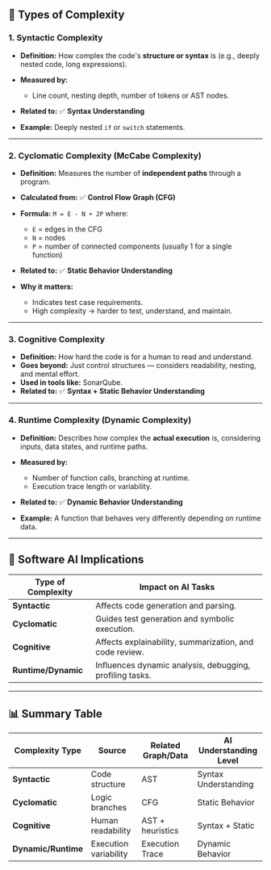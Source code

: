 ## 🧩 Types of Complexity

### 1. **Syntactic Complexity**

* **Definition:** How complex the code's **structure or syntax** is (e.g., deeply nested code, long expressions).
* **Measured by:**

  * Line count, nesting depth, number of tokens or AST nodes.
* **Related to:**
  ✅ **Syntax Understanding**
* **Example:** Deeply nested `if` or `switch` statements.

---

### 2. **Cyclomatic Complexity (McCabe Complexity)**

* **Definition:** Measures the number of **independent paths** through a program.
* **Calculated from:**
  ✅ **Control Flow Graph (CFG)**
* **Formula:**
  `M = E - N + 2P`
  where:

  * `E` = edges in the CFG
  * `N` = nodes
  * `P` = number of connected components (usually 1 for a single function)
* **Related to:**
  ✅ **Static Behavior Understanding**
* **Why it matters:**

  * Indicates test case requirements.
  * High complexity → harder to test, understand, and maintain.

---

### 3. **Cognitive Complexity**

* **Definition:** How hard the code is for a human to read and understand.
* **Goes beyond:** Just control structures — considers readability, nesting, and mental effort.
* **Used in tools like:** SonarQube.
* **Related to:**
  ✅ **Syntax + Static Behavior Understanding**

---

### 4. **Runtime Complexity (Dynamic Complexity)**

* **Definition:** Describes how complex the **actual execution** is, considering inputs, data states, and runtime paths.
* **Measured by:**

  * Number of function calls, branching at runtime.
  * Execution trace length or variability.
* **Related to:**
  ✅ **Dynamic Behavior Understanding**
* **Example:** A function that behaves very differently depending on runtime data.

---

## 🧠 Software AI Implications

| Type of Complexity  | Impact on AI Tasks                                       |
| ------------------- | -------------------------------------------------------- |
| **Syntactic**       | Affects code generation and parsing.                     |
| **Cyclomatic**      | Guides test generation and symbolic execution.           |
| **Cognitive**       | Affects explainability, summarization, and code review.  |
| **Runtime/Dynamic** | Influences dynamic analysis, debugging, profiling tasks. |

---

## 📊 Summary Table

| Complexity Type     | Source                | Related Graph/Data | AI Understanding Level |
| ------------------- | --------------------- | ------------------ | ---------------------- |
| **Syntactic**       | Code structure        | AST                | Syntax Understanding   |
| **Cyclomatic**      | Logic branches        | CFG                | Static Behavior        |
| **Cognitive**       | Human readability     | AST + heuristics   | Syntax + Static        |
| **Dynamic/Runtime** | Execution variability | Execution Trace    | Dynamic Behavior       |
